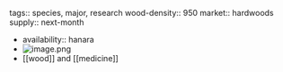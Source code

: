 tags:: species, major, research
wood-density:: 950
market:: hardwoods
supply:: next-month

- availability:: hanara
- ![image.png](https://peach-geographical-bat-397.mypinata.cloud/ipfs/QmNSd84B3JNKs97VZt4hRNrpqpZqdmwFGj4QwY4uEZ5Czq)
- [[wood]] and [[medicine]]